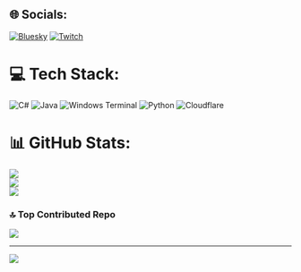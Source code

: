
## 🌐 Socials:
[![Bluesky](https://img.shields.io/badge/bluesky-0285FF?style=for-the-badge&logo=bluesky&logoColor=%23FFFFFF)](https://bsky.app/profile/Unknown) [![Twitch](https://img.shields.io/badge/Twitch-%239146FF.svg?logo=Twitch&logoColor=white)](https://twitch.tv/Unknown519_) 

# 💻 Tech Stack:
![C#](https://img.shields.io/badge/c%23-%23239120.svg?style=for-the-badge&logo=csharp&logoColor=white) ![Java](https://img.shields.io/badge/java-%23ED8B00.svg?style=for-the-badge&logo=openjdk&logoColor=white) ![Windows Terminal](https://img.shields.io/badge/Windows%20Terminal-%234D4D4D.svg?style=for-the-badge&logo=windows-terminal&logoColor=white) ![Python](https://img.shields.io/badge/python-3670A0?style=for-the-badge&logo=python&logoColor=ffdd54) ![Cloudflare](https://img.shields.io/badge/Cloudflare-F38020?style=for-the-badge&logo=Cloudflare&logoColor=white)
# 📊 GitHub Stats:
![](https://github-readme-stats.vercel.app/api?username=Unknown&theme=dark&hide_border=false&include_all_commits=true&count_private=true)<br/>
![](https://nirzak-streak-stats.vercel.app/?user=Unknown&theme=dark&hide_border=false)<br/> ![](https://github-readme-stats.vercel.app/api/top-langs/?username=Unknown&theme=dark&hide_border=false&include_all_commits=true&count_private=true&layout=compact)


### 🔝 Top Contributed Repo
![](https://github-contributor-stats.vercel.app/api?username=Unknown&limit=5&theme=dark&combine_all_yearly_contributions=true)

---
[![](https://visitcount.itsvg.in/api?id=Unknown&icon=0&color=0)](https://visitcount.itsvg.in)

<!-- Proudly created with GPRM ( https://gprm.itsvg.in ) -->
